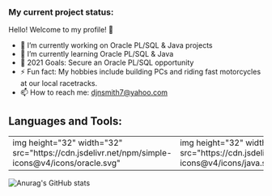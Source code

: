 ### My current project status:

Hello! Welcome to my profile! 🤝

- 🔭 I’m currently working on Oracle PL/SQL & Java projects
- 🌱 I’m currently learning Oracle PL/SQL & Java
- 🥅 2021 Goals: Secure an Oracle PL/SQL opportunity 
- ⚡ Fun fact: My hobbies include building PCs and riding fast motorcycles at our local racetracks.
- 📫 How to reach me: djnsmith7@yahoo.com

## Languages and Tools:

<table>
      <tr>
        <td>img height="32" width="32" src="https://cdn.jsdelivr.net/npm/simple-icons@v4/icons/oracle.svg"</td>
        <td>img height="32" width="32" src="https://cdn.jsdelivr.net/npm/simple-icons@v4/icons/java.svg"</td>
        <td>img height="32" width="32" src="https://cdn.jsdelivr.net/npm/simple-icons@v4/icons/eclipseide.svg"</td>
        <td>img height="32" width="32" src="https://cdn.jsdelivr.net/npm/simple-icons@v4/icons/visualstudiocode.svg"</td>
        <td>img height="32" width="32" src="https://cdn.jsdelivr.net/npm/simple-icons@v4/icons/microsoftoffice.svg"</td>
        <td>img height="32" width="32" src="https://cdn.jsdelivr.net/npm/simple-icons@v4/icons/googlesheets.svg"</td>
      </tr>
</table>
  
![Anurag's GitHub stats](https://github-readme-stats.vercel.app/api?username=djnsmith7&theme=tokyonight&show_icons=true)
